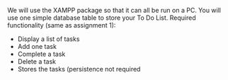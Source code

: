 We will use the XAMPP package so that it can all be run on a PC. You will use one simple database table to store your To Do List.
Required functionality (same as assignment 1):
* Display a list of tasks
* Add one task
* Complete a task
* Delete a task
* Stores the tasks (persistence not required
